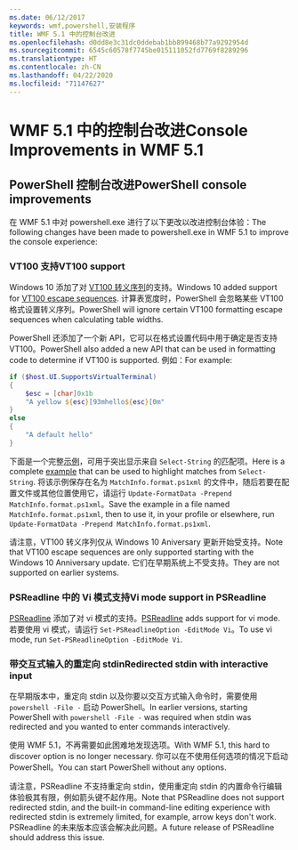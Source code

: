 ```yaml
---
ms.date: 06/12/2017
keywords: wmf,powershell,安装程序
title: WMF 5.1 中的控制台改进
ms.openlocfilehash: d0dd8e3c31dc0ddebab1bb899468b77a9292954d
ms.sourcegitcommit: 6545c60578f7745be015111052fd7769f8289296
ms.translationtype: HT
ms.contentlocale: zh-CN
ms.lasthandoff: 04/22/2020
ms.locfileid: "71147627"
---
```

# <a name="console-improvements-in-wmf-51"></a><span data-ttu-id="e62a0-103">WMF 5.1 中的控制台改进</span><span class="sxs-lookup"><span data-stu-id="e62a0-103">Console Improvements in WMF 5.1</span></span>

## <a name="powershell-console-improvements"></a><span data-ttu-id="e62a0-104">PowerShell 控制台改进</span><span class="sxs-lookup"><span data-stu-id="e62a0-104">PowerShell console improvements</span></span>

<span data-ttu-id="e62a0-105">在 WMF 5.1 中对 powershell.exe 进行了以下更改以改进控制台体验：</span><span class="sxs-lookup"><span data-stu-id="e62a0-105">The following changes have been made to powershell.exe in WMF 5.1 to improve the console experience:</span></span>

### <a name="vt100-support"></a><span data-ttu-id="e62a0-106">VT100 支持</span><span class="sxs-lookup"><span data-stu-id="e62a0-106">VT100 support</span></span>

<span data-ttu-id="e62a0-107">Windows 10 添加了对 [VT100 转义序列](/windows/console/console-virtual-terminal-sequences)的支持。</span><span class="sxs-lookup"><span data-stu-id="e62a0-107">Windows 10 added support for [VT100 escape sequences](/windows/console/console-virtual-terminal-sequences).</span></span>
<span data-ttu-id="e62a0-108">计算表宽度时，PowerShell 会忽略某些 VT100 格式设置转义序列。</span><span class="sxs-lookup"><span data-stu-id="e62a0-108">PowerShell will ignore certain VT100 formatting escape sequences when calculating table widths.</span></span>

<span data-ttu-id="e62a0-109">PowerShell 还添加了一个新 API，它可以在格式设置代码中用于确定是否支持 VT100。</span><span class="sxs-lookup"><span data-stu-id="e62a0-109">PowerShell also added a new API that can be used in formatting code to determine if VT100 is supported.</span></span> <span data-ttu-id="e62a0-110">例如：</span><span class="sxs-lookup"><span data-stu-id="e62a0-110">For example:</span></span>

```powershell
if ($host.UI.SupportsVirtualTerminal)
{
    $esc = [char]0x1b
    "A yellow ${esc}[93mhello${esc}[0m"
}
else
{
    "A default hello"
}
```

<span data-ttu-id="e62a0-111">下面是一个完整[示例](https://gist.github.com/lzybkr/dcb973dccd54900b67783c48083c28f7)，可用于突出显示来自 `Select-String` 的匹配项。</span><span class="sxs-lookup"><span data-stu-id="e62a0-111">Here is a complete [example](https://gist.github.com/lzybkr/dcb973dccd54900b67783c48083c28f7) that can be used to highlight matches from `Select-String`.</span></span> <span data-ttu-id="e62a0-112">将该示例保存在名为 `MatchInfo.format.ps1xml` 的文件中，随后若要在配置文件或其他位置使用它，请运行 `Update-FormatData -Prepend MatchInfo.format.ps1xml`。</span><span class="sxs-lookup"><span data-stu-id="e62a0-112">Save the example in a file named `MatchInfo.format.ps1xml`, then to use it, in your profile or elsewhere, run `Update-FormatData -Prepend MatchInfo.format.ps1xml`.</span></span>

<span data-ttu-id="e62a0-113">请注意，VT100 转义序列仅从 Windows 10 Aniversary 更新开始受支持。</span><span class="sxs-lookup"><span data-stu-id="e62a0-113">Note that VT100 escape sequences are only supported starting with the Windows 10 Anniversary update.</span></span>
<span data-ttu-id="e62a0-114">它们在早期系统上不受支持。</span><span class="sxs-lookup"><span data-stu-id="e62a0-114">They are not supported on earlier systems.</span></span>

### <a name="vi-mode-support-in-psreadline"></a><span data-ttu-id="e62a0-115">PSReadline 中的 Vi 模式支持</span><span class="sxs-lookup"><span data-stu-id="e62a0-115">Vi mode support in PSReadline</span></span>

<span data-ttu-id="e62a0-116">[PSReadline](https://github.com/PowerShell/PSReadLine) 添加了对 vi 模式的支持。</span><span class="sxs-lookup"><span data-stu-id="e62a0-116">[PSReadline](https://github.com/PowerShell/PSReadLine) adds support for vi mode.</span></span> <span data-ttu-id="e62a0-117">若要使用 vi 模式，请运行 `Set-PSReadlineOption -EditMode Vi`。</span><span class="sxs-lookup"><span data-stu-id="e62a0-117">To use vi mode, run `Set-PSReadlineOption -EditMode Vi`.</span></span>

### <a name="redirected-stdin-with-interactive-input"></a><span data-ttu-id="e62a0-118">带交互式输入的重定向 stdin</span><span class="sxs-lookup"><span data-stu-id="e62a0-118">Redirected stdin with interactive input</span></span>

<span data-ttu-id="e62a0-119">在早期版本中，重定向 stdin 以及你要以交互方式输入命令时，需要使用 `powershell -File -` 启动 PowerShell。</span><span class="sxs-lookup"><span data-stu-id="e62a0-119">In earlier versions, starting PowerShell with `powershell -File -` was required when stdin was redirected and you wanted to enter commands interactively.</span></span>

<span data-ttu-id="e62a0-120">使用 WMF 5.1，不再需要如此困难地发现选项。</span><span class="sxs-lookup"><span data-stu-id="e62a0-120">With WMF 5.1, this hard to discover option is no longer necessary.</span></span> <span data-ttu-id="e62a0-121">你可以在不使用任何选项的情况下启动 PowerShell。</span><span class="sxs-lookup"><span data-stu-id="e62a0-121">You can start PowerShell without any options.</span></span>

<span data-ttu-id="e62a0-122">请注意，PSReadline 不支持重定向 stdin，使用重定向 stdin 的内置命令行编辑体验极其有限，例如箭头键不起作用。</span><span class="sxs-lookup"><span data-stu-id="e62a0-122">Note that PSReadline does not support redirected stdin, and the built-in command-line editing experience with redirected stdin is extremely limited, for example, arrow keys don't work.</span></span> <span data-ttu-id="e62a0-123">PSReadline 的未来版本应该会解决此问题。</span><span class="sxs-lookup"><span data-stu-id="e62a0-123">A future release of PSReadline should address this issue.</span></span>